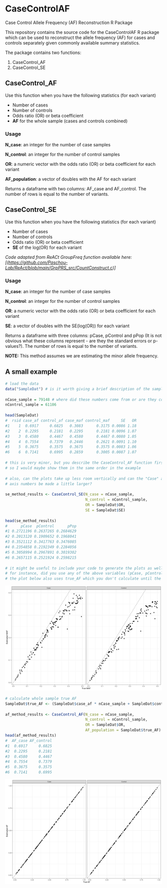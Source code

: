 # CaseControlAF
Case Control Allele Frequency (AF) Reconstruction R Package

This repository contains the source code for the CaseControlAF R package which can be used to reconstruct the allele frequency (AF) for cases and controls separately given commonly available summary statistics. 

The package contains two functions:

1) CaseControl_AF
2) CaseControl_SE

## CaseControl_AF
Use this function when you have the following statistics (for each variant)
* Number of cases
* Number of controls
* Odds ratio (OR) or beta coefficient
* **AF** for the whole sample (cases and controls combined)

### Usage
**N_case**: an integer for the number of case samples

**N_control**: an integer for the number of control samples

**OR**: a numeric vector with the odds ratio (OR) or beta coefficient for each variant

**AF_population**: a vector of doubles with the AF for each variant

Returns a dataframe with two columns: AF_case and AF_control. The number of rows is equal to the number of variants.

## CaseControl_SE
Use this function when you have the following statistics (for each variant)
* Number of cases
* Number of controls
* Odds ratio (OR) or beta coefficient
* **SE** of the log(OR) for each variant

*Code adapted from ReACt GroupFreq function available here: [(https://github.com/Paschou-Lab/ReAct/blob/main/GrpPRS_src/CountConstruct.c)]*

### Usage
**N_case**: an integer for the number of case samples

**N_control**: an integer for the number of control samples

**OR**: a numeric vector with the odds ratio (OR) or beta coefficient for each variant

**SE**: a vector of doubles with the SE(log(OR)) for each variant

Returns a dataframe with three columns: pCase, pControl and pPop (It is not obvious what these columns represent - are they the standard errors or p-values?). The number of rows is equal to the number of variants.

**NOTE:** This method assumes we are estimating the minor allele frequency. 

## A small example

``` r
# load the data
data("SampleDat") # is it worth giving a brief description of the sample data (was it simulated or adapted from real data?)

nCase_sample = 79148 # where did these numbers come from or are they completely random?
nControl_sample = 61106

head(SampleDat)
#  rsid case_af control_af case_maf control_maf     SE   OR
#1    1  0.6917     0.6825   0.3083      0.3175 0.0086 1.18
#2    2  0.2295     0.2181   0.2295      0.2181 0.0096 1.07
#3    3  0.4580     0.4467   0.4580      0.4467 0.0080 1.05
#4    4  0.7554     0.7379   0.2446      0.2621 0.0091 1.10
#5    5  0.3675     0.3575   0.3675      0.3575 0.0083 1.06
#6    6  0.7141     0.6995   0.2859      0.3005 0.0087 1.07

# this is very minor, but you describe the CaseControl_AF function first then the CaseControl_SE function
# so I would maybe show them in the same order in the example

# also, can the plots take up less room vertically and can the "Case" and "Control" labels as well as the
# axis numbers be made a little larger?

se_method_results <- CaseControl_SE(N_case = nCase_sample,
                                    N_control = nControl_sample,
                                    OR = SampleDat$OR,
                                    SE = SampleDat$SE)

head(se_method_results)
#      pCase  pControl      pPop
#1 0.2721196 0.2637265 0.2684629
#2 0.2013120 0.1909652 0.1968041
#3 0.3521112 0.3417763 0.3476085
#4 0.2354858 0.2192349 0.2284056
#5 0.3058994 0.2967891 0.3019302
#6 0.2657115 0.2521924 0.2598215

# it might be useful to include your code to generate the plots as well
# for instance, did you use any of the above variables (pCase, pControl, or pPop) for the plot below?
# the plot below also uses true_AF which you don't calculate until the next code chunk
```
![](man/figures/CaseControl_SE_example.png)

``` r
# calculate whole sample true AF
SampleDat$true_AF <- (SampleDat$case_af * nCase_sample + SampleDat$control_af * nControl_sample)/(nCase_sample + nControl_sample)

af_method_results <- CaseControl_AF(N_case = nCase_sample,
                                    N_control = nControl_sample,
                                    OR = SampleDat$OR,
                                    AF_population = SampleDat$true_AF)
head(af_method_results)
#  AF_case AF_control
#1  0.6917     0.6825
#2  0.2295     0.2181
#3  0.4580     0.4467
#4  0.7554     0.7379
#5  0.3675     0.3575
#6  0.7141     0.6995
```

![](man/figures/CaseControl_AF_example.png)
